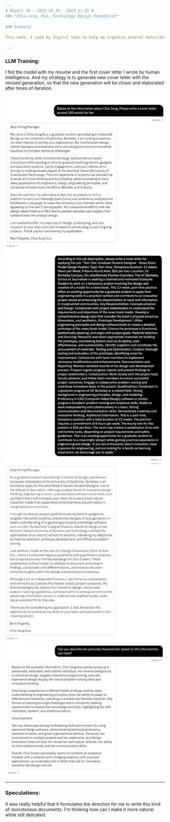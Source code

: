 ```yaml
---
# Report 10 - 2023_10_30 - 2023_11_01 #
### *Chia-Jung, Kuo, Technology Design Foundation*

### Summary:

This week, I used my digital twin to help me organize several materials of job applications.

---
```


### LLM Training:

I fed the model with my resume and the first cover letter I wrote by human intelligence. And my strategy is to generate new cover letter with the revised generation, so that the new generation will be closer and elaborated after times of iteration.

![cover letter generation1](https://github.com/Berkeley-MDes/tdf-fa23-chiajungkuo/blob/main/weekly-reports/report10/2023_10_30_coverletter-1.jpg)
![cover letter generation2](https://github.com/Berkeley-MDes/tdf-fa23-chiajungkuo/blob/main/weekly-reports/report10/2023_10_30_coverletter-2.jpg)
![cover letter generation3](https://github.com/Berkeley-MDes/tdf-fa23-chiajungkuo/blob/main/weekly-reports/report10/2023_10_30_coverletter-3.jpg)
![cover letter generation4](https://github.com/Berkeley-MDes/tdf-fa23-chiajungkuo/blob/main/weekly-reports/report10/2023_10_30_coverletter-4.jpg)

---

### Speculations:
It was really helpful that it formulates the direction for me to write this kind of monotonous documents. I'm thinking how can I make it more natural while still delicated.
